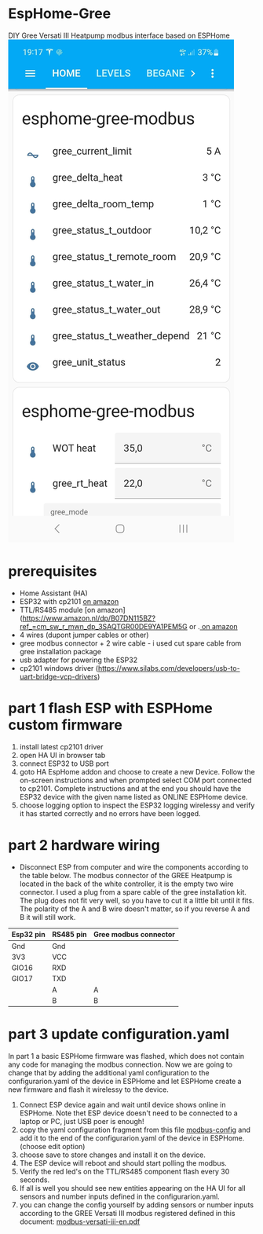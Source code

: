 # EspHome-Gree
DIY Gree Versati III Heatpump modbus interface based on ESPHome
![Home Assistant UI](/gWgBYqcLsEN2S66OJ06bcFKo.jpg)

# prerequisites
- Home Assistant (HA)
- ESP32 with cp2101 [on amazon](https://www.amazon.nl/dp/B071P98VTG?ref_=cm_sw_r_mwn_dp_SBXP3Q2HR019KM7MCFVS&th=1&psc=1)
- TTL/RS485 module [on amazon](https://www.amazon.nl/dp/B07DN115BZ?ref_=cm_sw_r_mwn_dp_3SAQTGR00DE9YA1PEM5G or  .[ on amazon](https://www.amazon.nl/JZK-TTL-RS485-wederzijdse-automatische/dp/B09VGJCJKQ/ref=asc_df_B09VGJCJKQ/?tag=nlshogostdsp-21&linkCode=df0&hvadid=710089888508&hvpos=&hvnetw=g&hvrand=11833153590093676471&hvpone=&hvptwo=&hvqmt=&hvdev=m&hvdvcmdl=&hvlocint=&hvlocphy=1010747&hvtargid=pla-1679545185960&psc=1&mcid=18edd98694883752a51b49ac409b2db4&gad_source=1)
- 4 wires (dupont jumper cables or other)
- gree modbus connector + 2 wire cable - i used cut spare cable from gree installation package
- usb adapter for powering the ESP32
- cp2101 windows driver (https://www.silabs.com/developers/usb-to-uart-bridge-vcp-drivers)

# part 1 flash ESP with ESPHome custom firmware
1. install latest cp2101 driver
2. open HA UI in browser tab
3. connect ESP32 to USB port
4. goto HA EspHome addon and choose to create a new Device. Follow the on-screen instructions and when prompted select COM port connected to cp2101. Complete instructions and at the end you should have the ESP32 device with the given name listed as ONLINE ESPHome device.
5. choose logging option to inspect the ESP32 logging wirelessy and verify it has started correctly and no errors have been logged.
# part 2 hardware wiring
- Disconnect ESP from computer and wire the components according to the table below.
The modbus connector of the GREE Heatpump is located in the back of the white controller, it is the empty two wire connector. I used a plug from a spare cable of the gree installation kit. The plug does not fit very well, so you have to cut it a little bit until it fits. The polarity of the A and B wire doesn't matter, so if you reverse A and B it will still work.

|Esp32 pin|RS485 pin|Gree modbus connector|
|----------|----------|---------------|
|Gnd|Gnd||
|3V3|VCC||
|GIO16|RXD||
|GIO17|TXD||
||A|A|
||B|B|

# part 3 update configuration.yaml
In part 1 a basic ESPHome firmware was flashed, which does not contain any code for managing the modbus connection. Now we are going to change that by adding the additional yaml configuration to the configurarion.yaml of the device in ESPHome and let ESPHome create a new firmware and flash it wirelessy to the device.
1. Connect ESP device again and wait until device shows online in ESPHome. Note thet ESP device doesn't need to be connected to a laptop or PC, just USB poer is enough!
2. copy the yaml configuration fragment from this file [modbus-config](/versati_III_modbus_part.yaml) and add it to the end of the configurarion.yaml of the device in ESPHome.(choose edit option)
1. choose save to store changes and install it on the device.
1. The ESP device will reboot and should start polling the modbus.
2. Verify the red led's on the TTL/RS485 component flash every 30 seconds.
3. If all is well you should see new entities appearing on the HA UI for all sensors and number inputs defined in the configurarion.yaml.
4. you can change the config yourself by adding sensors or number inputs according to the GREE Versati III modbus registered defined in this document: [modbus-versati-iii-en.pdf](https://drive.google.com/file/d/1_o67xv75g68sQVmECE-3xjOdgQOLe2Cn/view?pli=1)
